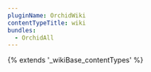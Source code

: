 ```yaml
---
pluginName: OrchidWiki
contentTypeTitle: wiki
bundles:
  - OrchidAll
---
```


{% extends '_wikiBase_contentTypes' %}

